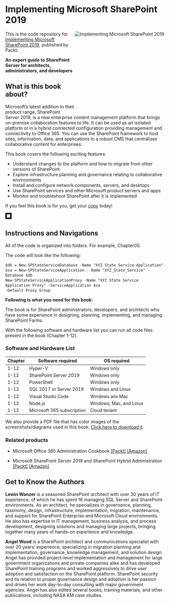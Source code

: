 # Implementing Microsoft SharePoint 2019

<a href="https://www.packtpub.com/product/implementing-microsoft-sharepoint-2019/9781789615371?utm_source=github&utm_medium=repository&utm_campaign=9781789615371"><img src="https://static.packt-cdn.com/products/9781789615371/cover/smaller" alt="Implementing Microsoft SharePoint 2019" height="256px" align="right"></a>

This is the code repository for [Implementing Microsoft SharePoint 2019](https://www.packtpub.com/product/implementing-microsoft-sharepoint-2019/9781789615371?utm_source=github&utm_medium=repository&utm_campaign=9781789615371), published by Packt.

**An expert guide to SharePoint Server for architects, administrators, and developers**

## What is this book about?
Microsoft’s latest addition to their product range, SharePoint Server 2019, is a new enterprise content management platform that brings on-premise collaboration features to life. It can be used as an isolated platform or in a hybrid connected configuration providing management and connectivity to Office 365. You can use the SharePoint framework to host sites, information, data, and applications in a robust CMS that centralizes collaborative content for enterprises.

This book covers the following exciting features: 
* Understand changes to the platform and how to migrate from other versions of SharePoint
* Explore infrastructure planning and governance relating to collaborative environments
* Install and configure network components, servers, and desktops
* Use SharePoint services and other Microsoft product servers and apps
* Monitor and troubleshoot SharePoint after it is implemented

If you feel this book is for you, get your [copy](https://www.amazon.com/dp/1789615372) today!

<a href="https://www.packtpub.com/?utm_source=github&utm_medium=banner&utm_campaign=GitHubBanner"><img src="https://raw.githubusercontent.com/PacktPublishing/GitHub/master/GitHub.png" 
alt="https://www.packtpub.com/" border="5" /></a>


## Instructions and Navigations
All of the code is organized into folders. For example, Chapter05.

The code will look like the following:
```
$db = New-SPStateServiceDatabase -Name "XYZ State Service Application"
$sa = New-SPStateServiceApplication - Name "XYZ_State_Service" -Database $db
New-SPStateServiceApplicationProxy -Name "XYZ State Service Application Proxy" -ServiceApplication $sa
-Default Proxy Group
```

**Following is what you need for this book:**

The book is for SharePoint administrators, developers, and architects who have some experience in designing, planning, implementing, and managing SharePoint Farms.

With the following software and hardware list you can run all code files present in the book (Chapter 1-12).

### Software and Hardware List

| Chapter  | Software required                   | OS required                        |
| -------- | ------------------------------------| -----------------------------------|
| 1-12     |Hyper-V                              | Windows only                       |
| 1-12     | SharePoint Server 2019              | Windows only                       |
| 1-12     | PowerShell                          | Windows only                       |
| 1-12     | SQL 2017 or Server 2019             | Windows and Linux                  |
| 1-12     | Visual Studio Code                  | Windows ans Mac                    |
| 1-12     | Node.js                             | Windows, Mac, and Linux            |
| 1-12     | Microsoft 365 subscription          | Cloud tenant                       |


We also provide a PDF file that has color images of the screenshots/diagrams used in this book. [Click here to download it](https://static.packt-cdn.com/downloads/9781789615371_ColorImages.pdf).


### Related products <Other books you may enjoy>
* Microsoft Office 365 Administration Cookbook [[Packt]](https://www.packtpub.com/product/microsoft-office-365-administration-cookbook/9781838551230?utm_source=github&utm_medium=repository&utm_campaign=9781838551230) [[Amazon]](https://www.amazon.com/dp/1838551239)

* Microsoft SharePoint Server 2019 and SharePoint Hybrid Administration [[Packt]](https://www.packtpub.com/product/microsoft-sharepoint-server-2019-and-sharepoint-hybrid-administration/9781800563735?utm_source=github&utm_medium=repository&utm_campaign=9781800563735) [[Amazon]](https://www.amazon.com/dp/1800563736)

## Get to Know the Authors
**Lewin Wanzer**
is a seasoned SharePoint architect with over 30 years of IT experience, of which he has spent 16 managing SQL Server and SharePoint environments. As an architect, he specializes in governance, planning, taxonomy, design, infrastructure, implementation, migration, maintenance, and support for SharePoint Enterprise and Microsoft Cloud environments. He also has expertise in IT management, business analysis, and process development, designing solutions and managing large projects, bringing together many years of hands-on experience and knowledge.

**Angel Wood**
is a SharePoint architect and communications specialist with over 20 years’ experience, specializing in migration planning and implementation, governance, knowledge management, and solution design. Angel has provided project-level implementation and management for large government organizations and private companies alike and has developed SharePoint training programs and worked aggressively to drive user adoption and satisfaction on the SharePoint platform. SharePoint security and its relation to proper governance design and adoption is her passion and drives her work day-to-day consulting with major government agencies. Angel has also edited several books, training materials, and other publications, including NASA KM case studies.




